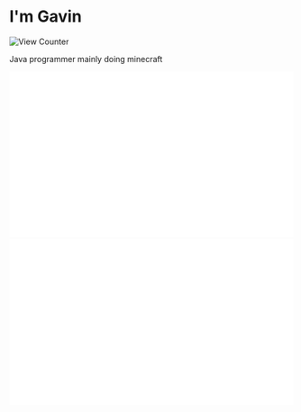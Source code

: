# I'm Gavin
<img src="https://komarev.com/ghpvc/?username=gav06&style=flat-square" alt="View Counter"/>

Java programmer mainly doing minecraft

![Overview](https://raw.githubusercontent.com/Gav06/github-stats/master/generated/overview.svg) ![Top langs](https://raw.githubusercontent.com/Gav06/github-stats/master/generated/languages.svg)
